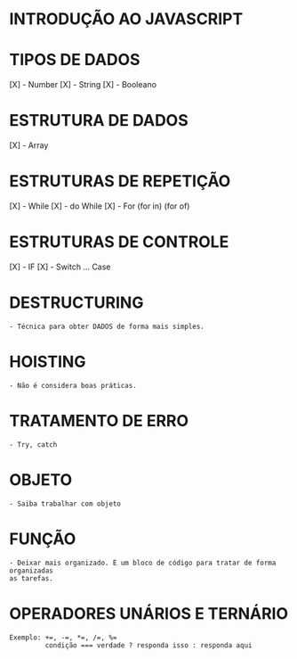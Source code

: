 # INTRODUÇÃO AO JAVASCRIPT

# TIPOS DE DADOS

[X] - Number
[X] - String
[X] - Booleano

# ESTRUTURA DE DADOS

[X] - Array

# ESTRUTURAS DE REPETIÇÃO

[X] - While
[X] - do While
[X] - For (for in) (for of)

# ESTRUTURAS DE CONTROLE

[X] - IF
[X] - Switch ... Case

# DESTRUCTURING
    - Técnica para obter DADOS de forma mais simples.

# HOISTING
    - Não é considera boas práticas.

# TRATAMENTO DE ERRO
    - Try, catch

# OBJETO
    - Saiba trabalhar com objeto

# FUNÇÃO
    - Deixar mais organizado. É um bloco de código para tratar de forma organizadas
    as tarefas.

# OPERADORES UNÁRIOS E TERNÁRIO
    Exemplo: +=, -=, *=, /=, %=
             condição === verdade ? responda isso : responda aqui
